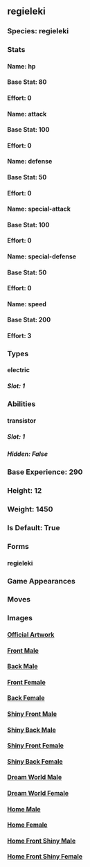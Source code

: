 ## regieleki
### Species: regieleki
### Stats
#### Name: hp
#### Base Stat: 80
#### Effort: 0
#### Name: attack
#### Base Stat: 100
#### Effort: 0
#### Name: defense
#### Base Stat: 50
#### Effort: 0
#### Name: special-attack
#### Base Stat: 100
#### Effort: 0
#### Name: special-defense
#### Base Stat: 50
#### Effort: 0
#### Name: speed
#### Base Stat: 200
#### Effort: 3
### Types
#### electric
##### Slot: 1
### Abilities
#### transistor
##### Slot: 1
##### Hidden: False
### Base Experience: 290
### Height: 12
### Weight: 1450
### Is Default: True
### Forms
#### regieleki
### Game Appearances
### Moves
### Images
#### [Official Artwork](https://raw.githubusercontent.com/PokeAPI/sprites/master/sprites/pokemon/other/official-artwork/894.png)
#### [Front Male](https://raw.githubusercontent.com/PokeAPI/sprites/master/sprites/pokemon/894.png)
#### [Back Male](https://raw.githubusercontent.com/PokeAPI/sprites/master/sprites/pokemon/back/894.png)
#### [Front Female](None)
#### [Back Female](None)
#### [Shiny Front Male](https://raw.githubusercontent.com/PokeAPI/sprites/master/sprites/pokemon/shiny/894.png)
#### [Shiny Back Male](https://raw.githubusercontent.com/PokeAPI/sprites/master/sprites/pokemon/back/894.png)
#### [Shiny Front Female](None)
#### [Shiny Back Female](None)
#### [Dream World Male](None)
#### [Dream World Female](None)
#### [Home Male](https://raw.githubusercontent.com/PokeAPI/sprites/master/sprites/pokemon/other/home/894.png)
#### [Home Female](None)
#### [Home Front Shiny Male](https://raw.githubusercontent.com/PokeAPI/sprites/master/sprites/pokemon/other/home/shiny/894.png)
#### [Home Front Shiny Female](None)
